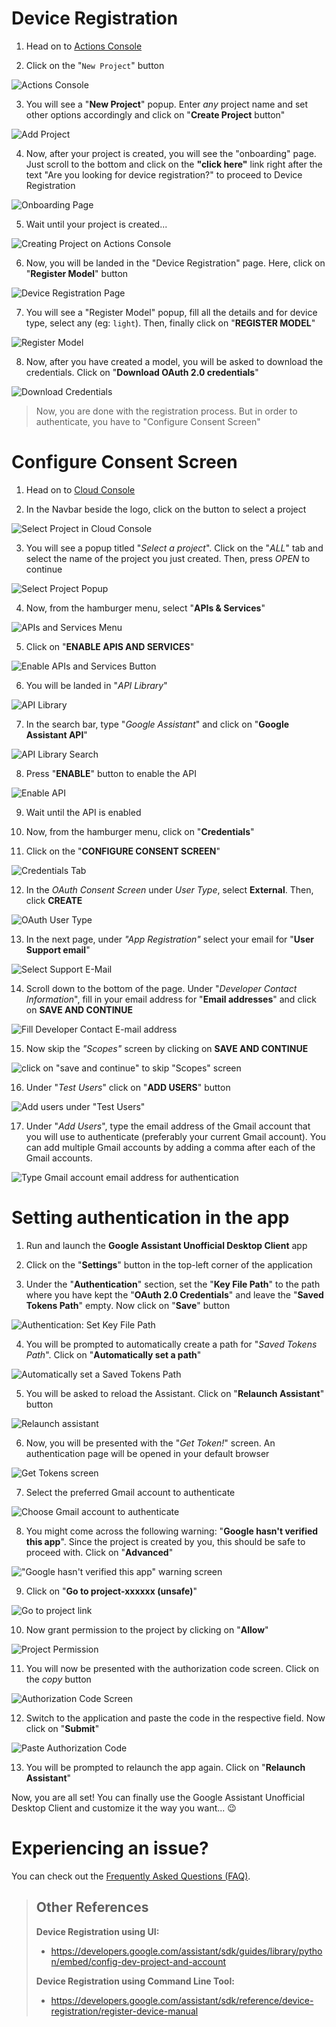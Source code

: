 # Device Registration

1. Head on to [Actions Console](https://console.actions.google.com/)

2. Click on the "`New Project`" button

![Actions Console](https://github.com/Melvin-Abraham/Google-Assistant-Unofficial-Desktop-Client/blob/master/images/Wiki/1_1_actions-console.png)

3. You will see a "**New Project**" popup. Enter _any_ project name and set other options accordingly and click on "**Create Project** button"

![Add Project](https://github.com/Melvin-Abraham/Google-Assistant-Unofficial-Desktop-Client/blob/master/images/Wiki/1_2_add-project.png)

4. Now, after your project is created, you will see the "onboarding" page. Just scroll to the bottom and click on the **"click here"** link right after the text "Are you looking for device registration?" to proceed to Device Registration

![Onboarding Page](https://github.com/Melvin-Abraham/Google-Assistant-Unofficial-Desktop-Client/blob/master/images/Wiki/1_3_onboarding_screen.png)

5. Wait until your project is created...

![Creating Project on Actions Console](https://github.com/Melvin-Abraham/Google-Assistant-Unofficial-Desktop-Client/blob/master/images/Wiki/1_4_creating_project.png)

6. Now, you will be landed in the "Device Registration" page. Here, click on "**Register Model**" button

![Device Registration Page](https://github.com/Melvin-Abraham/Google-Assistant-Unofficial-Desktop-Client/blob/master/images/Wiki/1_5_device_reg_screen.png)

7. You will see a "Register Model" popup, fill all the details and for device type, select any (eg: `light`). Then, finally click on "**REGISTER MODEL**"

![Register Model](https://github.com/Melvin-Abraham/Google-Assistant-Unofficial-Desktop-Client/blob/master/images/Wiki/1_6_register-model.png)

8. Now, after you have created a model, you will be asked to download the credentials. Click on "**Download OAuth 2.0 credentials**"

![Download Credentials](https://github.com/Melvin-Abraham/Google-Assistant-Unofficial-Desktop-Client/blob/master/images/Wiki/1_7_download-credentials.png)

> Now, you are done with the registration process. But in order to authenticate, you have to "Configure Consent Screen"

# Configure Consent Screen

1. Head on to [Cloud Console](https://console.cloud.google.com/)

2. In the Navbar beside the logo, click on the button to select a project

![Select Project in Cloud Console](https://github.com/Melvin-Abraham/Google-Assistant-Unofficial-Desktop-Client/blob/master/images/Wiki/2_1_select-project-btn.png)

3. You will see a popup titled "*Select a project*". Click on the "*ALL*" tab and select the name of the project you just created. Then, press *OPEN* to continue

![Select Project Popup](https://github.com/Melvin-Abraham/Google-Assistant-Unofficial-Desktop-Client/blob/master/images/Wiki/2_2_select-project.png)

4. Now, from the hamburger menu, select "**APIs & Services**"

![APIs and Services Menu](https://github.com/Melvin-Abraham/Google-Assistant-Unofficial-Desktop-Client/blob/master/images/Wiki/2_3_API-and-services-menu.png)

5. Click on "**ENABLE APIS AND SERVICES**"

![Enable APIs and Services Button](https://github.com/Melvin-Abraham/Google-Assistant-Unofficial-Desktop-Client/blob/master/images/Wiki/2_4_enable-api.png)

6. You will be landed in "*API Library*"

![API Library](https://github.com/Melvin-Abraham/Google-Assistant-Unofficial-Desktop-Client/blob/master/images/Wiki/2_5_api-lib.png)

7. In the search bar, type "*Google Assistant*" and click on "**Google Assistant API**"

![API Library Search](https://github.com/Melvin-Abraham/Google-Assistant-Unofficial-Desktop-Client/blob/master/images/Wiki/2_6_api-lib-search.png)

8. Press "**ENABLE**" button to enable the API

![Enable API](https://github.com/Melvin-Abraham/Google-Assistant-Unofficial-Desktop-Client/blob/master/images/Wiki/2_7_enable-api-btn.png)

9. Wait until the API is enabled

10. Now, from the hamburger menu, click on "**Credentials**"

11. Click on the "**CONFIGURE CONSENT SCREEN**"

![Credentials Tab](https://github.com/Melvin-Abraham/Google-Assistant-Unofficial-Desktop-Client/blob/master/images/Wiki/2_8_credentials.png)

12. In the *OAuth Consent Screen* under *User Type*, select **External**. Then, click **CREATE**

![OAuth User Type](https://github.com/Melvin-Abraham/Google-Assistant-Unofficial-Desktop-Client/blob/master/images/Wiki/2_9_oauth-user-type.png)

13. In the next page, under *"App Registration"* select your email for "**User Support email**"

![Select Support E-Mail](https://github.com/Melvin-Abraham/Google-Assistant-Unofficial-Desktop-Client/blob/master/images/Wiki/2_10_support-email.png)

14. Scroll down to the bottom of the page. Under "*Developer Contact Information*", fill in your email address for "**Email addresses**" and click on **SAVE AND CONTINUE**

![Fill Developer Contact E-mail address](https://github.com/Melvin-Abraham/Google-Assistant-Unofficial-Desktop-Client/blob/master/images/Wiki/2_11_dev-contact-info.png)

15. Now skip the *"Scopes"* screen by clicking on **SAVE AND CONTINUE**

![click on "save and continue" to skip "Scopes" screen](https://github.com/Melvin-Abraham/Google-Assistant-Unofficial-Desktop-Client/blob/master/images/Wiki/2_12_scopes-screen.png)

16. Under "*Test Users*" click on "**ADD USERS**" button

![Add users under "Test Users"](https://github.com/Melvin-Abraham/Google-Assistant-Unofficial-Desktop-Client/blob/master/images/Wiki/2_13_add-users.png)

17. Under "*Add Users*", type the email address of the Gmail account that you will use to authenticate (preferably your current Gmail account). You can add multiple Gmail accounts by adding a comma after each of the Gmail accounts.

![Type Gmail account email address for authentication](https://github.com/Melvin-Abraham/Google-Assistant-Unofficial-Desktop-Client/blob/master/images/Wiki/2_14_add-users-sidebar.png)

# Setting authentication in the app

1. Run and launch the **Google Assistant Unofficial Desktop Client** app

2. Click on the "**Settings**" button in the top-left corner of the application

3. Under the "**Authentication**" section, set the "**Key File Path**" to the path where you have kept the "**OAuth 2.0 Credentials**" and leave the "**Saved Tokens Path**" empty. Now click on "**Save**" button

![Authentication: Set Key File Path](https://github.com/Melvin-Abraham/Google-Assistant-Unofficial-Desktop-Client/blob/master/images/Wiki/3_1_assist-settings-auth.png)

4. You will be prompted to automatically create a path for "*Saved Tokens Path*". Click on "**Automatically set a path**"

![Automatically set a Saved Tokens Path](https://github.com/Melvin-Abraham/Google-Assistant-Unofficial-Desktop-Client/blob/master/images/Wiki/3_2_assist-set-tokens-path.png)

5. You will be asked to reload the Assistant. Click on "**Relaunch Assistant**" button

![Relaunch assistant](https://github.com/Melvin-Abraham/Google-Assistant-Unofficial-Desktop-Client/blob/master/images/Wiki/3_3_assist-relaunch-assistant.png)

6. Now, you will be presented with the "*Get Token!*" screen. An authentication page will be opened in your default browser

![Get Tokens screen](https://github.com/Melvin-Abraham/Google-Assistant-Unofficial-Desktop-Client/blob/master/images/Wiki/3_4_assist-get-tokens.png)

7. Select the preferred Gmail account to authenticate

![Choose Gmail account to authenticate](https://github.com/Melvin-Abraham/Google-Assistant-Unofficial-Desktop-Client/blob/master/images/Wiki/3_5_choose-gmail-account.png)

8. You might come across the following warning: "**Google hasn't verified this app**". Since the project is created by you, this should be safe to proceed with. Click on "**Advanced**"

!["Google hasn't verified this app" warning screen](https://github.com/Melvin-Abraham/Google-Assistant-Unofficial-Desktop-Client/blob/master/images/Wiki/3_6_app-not-verified-err.png)

9. Click on "**Go to project-xxxxxx (unsafe)**"

![Go to project link](https://github.com/Melvin-Abraham/Google-Assistant-Unofficial-Desktop-Client/blob/master/images/Wiki/3_7_app-not-verified-advanced.png)

10. Now grant permission to the project by clicking on "**Allow**"

![Project Permission](https://github.com/Melvin-Abraham/Google-Assistant-Unofficial-Desktop-Client/blob/master/images/Wiki/3_8_grant-app-permission.png)

11. You will now be presented with the authorization code screen. Click on the *copy* button

![Authorization Code Screen](https://github.com/Melvin-Abraham/Google-Assistant-Unofficial-Desktop-Client/blob/master/images/Wiki/3_9_copy-auth-code.png)

12. Switch to the application and paste the code in the respective field. Now click on "**Submit**"

![Paste Authorization Code](https://github.com/Melvin-Abraham/Google-Assistant-Unofficial-Desktop-Client/blob/master/images/Wiki/3_10_assist-paste-code.png)

13. You will be prompted to relaunch the app again. Click on "**Relaunch Assistant**"

Now, you are all set! You can finally use the Google Assistant Unofficial Desktop Client and customize it the way you want... 😉

# Experiencing an issue?

You can check out the [Frequently Asked Questions (FAQ)](https://github.com/Melvin-Abraham/Google-Assistant-Unofficial-Desktop-Client/wiki/Frequently-Asked-Questions-(FAQ)).


> ## Other References
>
> **Device Registration using UI:**
> - https://developers.google.com/assistant/sdk/guides/library/python/embed/config-dev-project-and-account
>
> **Device Registration using Command Line Tool:**
> - https://developers.google.com/assistant/sdk/reference/device-registration/register-device-manual

